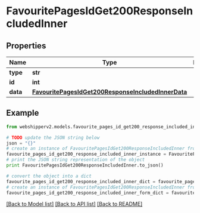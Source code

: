 # FavouritePagesIdGet200ResponseIncludedInner


## Properties
Name | Type | Description | Notes
------------ | ------------- | ------------- | -------------
**type** | **str** |  | [optional] 
**id** | **int** |  | [optional] 
**data** | [**FavouritePagesIdGet200ResponseIncludedInnerData**](FavouritePagesIdGet200ResponseIncludedInnerData.md) |  | [optional] 

## Example

```python
from webshipperv2.models.favourite_pages_id_get200_response_included_inner import FavouritePagesIdGet200ResponseIncludedInner

# TODO update the JSON string below
json = "{}"
# create an instance of FavouritePagesIdGet200ResponseIncludedInner from a JSON string
favourite_pages_id_get200_response_included_inner_instance = FavouritePagesIdGet200ResponseIncludedInner.from_json(json)
# print the JSON string representation of the object
print FavouritePagesIdGet200ResponseIncludedInner.to_json()

# convert the object into a dict
favourite_pages_id_get200_response_included_inner_dict = favourite_pages_id_get200_response_included_inner_instance.to_dict()
# create an instance of FavouritePagesIdGet200ResponseIncludedInner from a dict
favourite_pages_id_get200_response_included_inner_form_dict = favourite_pages_id_get200_response_included_inner.from_dict(favourite_pages_id_get200_response_included_inner_dict)
```
[[Back to Model list]](../README.md#documentation-for-models) [[Back to API list]](../README.md#documentation-for-api-endpoints) [[Back to README]](../README.md)


